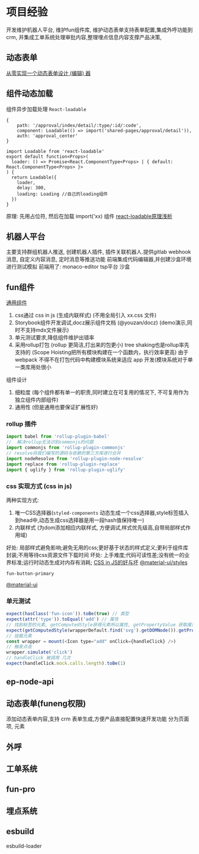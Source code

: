 # 项目经验

开发维护机器人平台, 维护fun组件库, 维护动态表单支持表单配置,集成外呼功能到crm, 并集成工单系统处理审批内容,整理埋点信息内容支撑产品决策,

## 动态表单

[从零实现一个动态表单设计 (编辑) 器](https://xie.infoq.cn/article/e0881ff77eb4017afd550d84b)

## 组件动态加载

组件异步加载处理 `React-loadable`

```tsx
{
    path: '/approval/index/detail/:type/:id/:code',
    component: Loadable(() => import('shared-pages/approval/detail')),
    auth: 'approval_center'
}

import Loadable from 'react-loadable'
export default function<Props>(
  loader: () => Promise<React.ComponentType<Props> | { default: React.ComponentType<Props> }>
) {
  return Loadable({
    loader,
    delay: 300,
    loading: Loading //自己的loading组件
  })
}
```

原理: 先用占位符, 然后在加载 import('xx) 组件
[react-loadable原理浅析](https://www.jianshu.com/p/0b4739b13381)

## 机器人平台

主要支持群组机器人推送, 创建机器人插件, 插件关联机器人.提供gitlab webhook消息, 自定义内容消息, 定时消息等推送功能
前端集成代码编辑器,并创建沙盒环境进行测试模拟
前端用了: monaco-editor
tsp平台
沙盒

## fun组件

[通用组件](https://juejin.cn/post/6844903847874265101)

1. css通过 css in js (生成内联样式) (不用全局引入 xx.css 文件)
2. Storybook组件开发调试,docz展示组件文档 (@youzan/docz) (demo演示,同时不支持mdx文件展示)
3. 单元测试要求,降低组件维护出错率
4. 采用rollup打包 (rollup 更简洁,打出来的包更小) tree shaking也是rollup率先支持的 (Scope Hoisting把所有模块构建在一个函数内，执行效率更高)
    由于 webpack 不得不在打包代码中构建模块系统来适应 app 开发(模块系统对于单一类库用处很小

组件设计

1. 细粒度 (每个组件都有单一的职责,同时建立在可复用的情况下, 不可复用作为独立组件内部组件)
2. 通用性 (但是通用也要保证扩展性好)

### rollup 插件

```js
import babel from 'rollup-plugin-babel'
//  解决rollup无法识别commonjs的问题
import commonjs from 'rollup-plugin-commonjs'
// resolve将我们编写的源码与依赖的第三方库进行合并
import nodeResolve from 'rollup-plugin-node-resolve'
import replace from 'rollup-plugin-replace'
import { uglify } from 'rollup-plugin-uglify'
```

### css 实现方式 (css in js)

两种实现方式:

1. 唯一CSS选择器(`styled-components` 动态生成一个css选择器,style标签插入到head中,动态生成css选择器是用一段hash值保持唯一)
2. 内联样式 (为dom添加相应内联样式, 方便调试,样式优先级高,自带局部样式作用域)

好处: 局部样式避免影响;避免无用的css;更好基于状态的样式定义;更利于组件库封装;不用等待css资源文件下载时间
坏处: 上手难度;代码可读性差;没有统一的业界标准;运行时动态生成对内存有消耗;
[CSS in JS的好与坏](https://juejin.cn/post/6844904051369328648)
[@material-ui/styles](https://mui.com/zh/system/styles/basics/)

`fun-button-primary`

[@material-ui](https://v4.mui.com/zh/components/box/)

### 单元测试

```js
expect(hasClass('fun-icon')).toBe(true) // 类型
expect(attr('type')).toEqual('add') // 属性
// 找到标签的元素, getComputedStyle获得元素所以属性, getPropertyValue 获取属性值
expect(getComputedStyle(wrapperDefault.find('svg').getDOMNode()).getPropertyValue('font-size'))).toBe('24px')
// 挂载元素
const wrapper = mount(<Icon type="add" onClick={handleClick} />)
// 触发点击
wrapper.simulate('click')
// handleClick 被调用 几次
expect(handleClick.mock.calls.length).toBe(1)
```

## ep-node-api

## 动态表单(funeng权限)

添加动态表单内容,支持 crm 表单生成,方便产品直接配置快速开发功能
分为页面项, 元素

## 外呼

## 工单系统

## fun-pro

## 埋点系统

## esbuild

esbuild-loader

